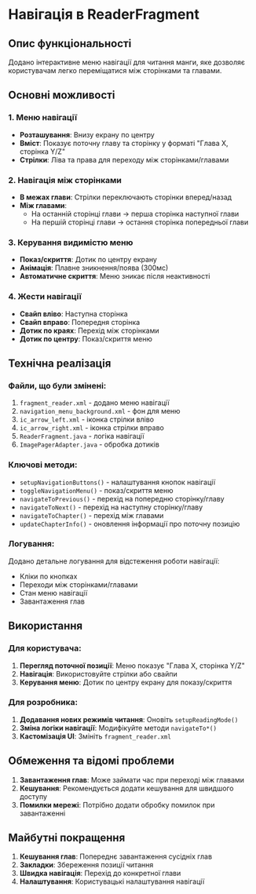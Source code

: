 # Навігація в ReaderFragment

## Опис функціональності

Додано інтерактивне меню навігації для читання манги, яке дозволяє користувачам легко переміщатися між сторінками та главами.

## Основні можливості

### 1. Меню навігації
- **Розташування**: Внизу екрану по центру
- **Вміст**: Показує поточну главу та сторінку у форматі "Глава X, сторінка Y/Z"
- **Стрілки**: Ліва та права для переходу між сторінками/главами

### 2. Навігація між сторінками
- **В межах глави**: Стрілки переключають сторінки вперед/назад
- **Між главами**: 
  - На останній сторінці глави → перша сторінка наступної глави
  - На першій сторінці глави → остання сторінка попередньої глави

### 3. Керування видимістю меню
- **Показ/скриття**: Дотик по центру екрану
- **Анімація**: Плавне зникнення/поява (300мс)
- **Автоматичне скриття**: Меню зникає після неактивності

### 4. Жести навігації
- **Свайп вліво**: Наступна сторінка
- **Свайп вправо**: Попередня сторінка
- **Дотик по краях**: Перехід між сторінками
- **Дотик по центру**: Показ/скриття меню

## Технічна реалізація

### Файли, що були змінені:
1. `fragment_reader.xml` - додано меню навігації
2. `navigation_menu_background.xml` - фон для меню
3. `ic_arrow_left.xml` - іконка стрілки вліво
4. `ic_arrow_right.xml` - іконка стрілки вправо
5. `ReaderFragment.java` - логіка навігації
6. `ImagePagerAdapter.java` - обробка дотиків

### Ключові методи:
- `setupNavigationButtons()` - налаштування кнопок навігації
- `toggleNavigationMenu()` - показ/скриття меню
- `navigateToPrevious()` - перехід на попередню сторінку/главу
- `navigateToNext()` - перехід на наступну сторінку/главу
- `navigateToChapter()` - перехід між главами
- `updateChapterInfo()` - оновлення інформації про поточну позицію

### Логування:
Додано детальне логування для відстеження роботи навігації:
- Кліки по кнопках
- Переходи між сторінками/главами
- Стан меню навігації
- Завантаження глав

## Використання

### Для користувача:
1. **Перегляд поточної позиції**: Меню показує "Глава X, сторінка Y/Z"
2. **Навігація**: Використовуйте стрілки або свайпи
3. **Керування меню**: Дотик по центру екрану для показу/скриття

### Для розробника:
1. **Додавання нових режимів читання**: Оновіть `setupReadingMode()`
2. **Зміна логіки навігації**: Модифікуйте методи `navigateTo*()`
3. **Кастомізація UI**: Змініть `fragment_reader.xml`

## Обмеження та відомі проблеми

1. **Завантаження глав**: Може займати час при переході між главами
2. **Кешування**: Рекомендується додати кешування для швидшого доступу
3. **Помилки мережі**: Потрібно додати обробку помилок при завантаженні

## Майбутні покращення

1. **Кешування глав**: Попереднє завантаження сусідніх глав
2. **Закладки**: Збереження позиції читання
3. **Швидка навігація**: Перехід до конкретної глави
4. **Налаштування**: Користувацькі налаштування навігації

